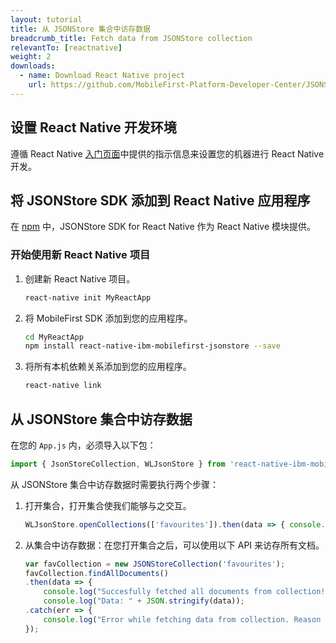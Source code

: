 ```yaml
---
layout: tutorial
title: 从 JSONStore 集合中访存数据
breadcrumb_title: Fetch data from JSONStore collection
relevantTo: [reactnative]
weight: 2
downloads:
  - name: Download React Native project
    url: https://github.com/MobileFirst-Platform-Developer-Center/JSONStoreReactNative
---
```

<!-- NLS_CHARSET=UTF-8 -->
##  设置 React Native 开发环境
遵循 React Native [入门页面](https://facebook.github.io/react-native/docs/getting-started.html)中提供的指示信息来设置您的机器进行 React Native 开发。

##  将 JSONStore SDK 添加到 React Native 应用程序
在 [npm](https://www.npmjs.com/package/react-native-mobilefirst-jsonstore) 中，JSONStore SDK for React Native 作为 React Native 模块提供。

### 开始使用新 React Native 项目
1. 创建新 React Native 项目。
    ```bash
    react-native init MyReactApp
    ```

2. 将 MobileFirst SDK 添加到您的应用程序。
    ```bash
    cd MyReactApp
    npm install react-native-ibm-mobilefirst-jsonstore --save
    ```

3.  将所有本机依赖关系添加到您的应用程序。
    ```bash
    react-native link
    ```

## 从 JSONStore 集合中访存数据
在您的 `App.js` 内，必须导入以下包：

```javascript
import { JsonStoreCollection, WLJsonStore } from 'react-native-ibm-mobilefirst-jsonstore';
```

从 JSONStore 集合中访存数据时需要执行两个步骤：

1. 打开集合，打开集合使我们能够与之交互。
    ```javascript
    WLJsonStore.openCollections(['favourites']).then(data => { console.log(data); }).catch(err =>{ console.log(err); });
    ```

2. 从集合中访存数据：在您打开集合之后，可以使用以下 API 来访存所有文档。
    ```javascript
    var favCollection = new JSONStoreCollection('favourites');
    favCollection.findAllDocuments()
    .then(data => {
    	console.log("Succesfully fetched all documents from collection!"));
    	console.log("Data: " + JSON.stringify(data));
    .catch(err => {
    	console.log("Error while fetching data from collection. Reason : " + err);
    });
    ```    
